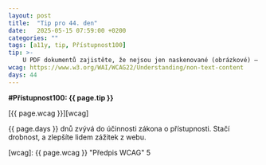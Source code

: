 ```yaml
---
layout: post
title:  "Tip pro 44. den"
date:   2025-05-15 07:59:00 +0200
categories: ""
tags: [a11y, tip, Přístupnost100]
tip: >- 
    U PDF dokumentů zajistěte, že nejsou jen naskenované (obrázkové) – text v PDF by měl jít označit a přečíst čtečkou; doplňte také metadata a strukturu tagů.
wcag: https://www.w3.org/WAI/WCAG22/Understanding/non-text-content
days: 44
---
```

**#Přístupnost100: {{ page.tip }}**

[{{ page.wcag }}][wcag]

{{ page.days }} dnů zvývá do účinnosti zákona o přístupnosti. Stačí drobnost, a zlepšíte lidem zážitek z webu.

[wcag]: {{ page.wcag }} "Předpis WCAG"
5
